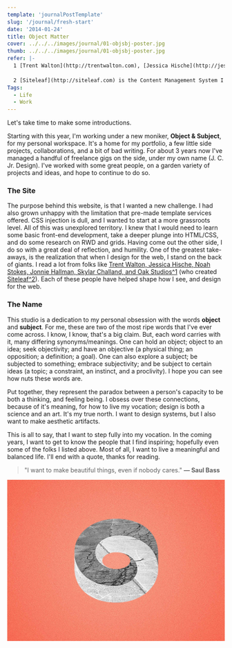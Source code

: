 ```yaml
---
template: 'journalPostTemplate'
slug: '/journal/fresh-start'
date: '2014-01-24'
title: Object Matter
cover: ../../../images/journal/01-objsbj-poster.jpg
thumb: ../../../images/journal/01-objsbj-poster.jpg
refer: |-
  1 [Trent Walton](http://trentwalton.com), [Jessica Hische](http://jessicahische.is), [Noah Stokes](http://esbueno.noahstokes.com), [Jonnie Hallman](http://destroytoday.com), [Skylar Challand](https://twitter.com/sskylar), and [Oak](http://oak.is).

  2 [Siteleaf](http://siteleaf.com) is the Content Management System I built this site with.
Tags:
  - Life
  - Work
---
```


Let's take time to make some introductions.

Starting with this year, I'm working under a new moniker, **Object & Subject**, for my personal workspace. It's a home for my portfolio, a few little side projects, collaborations, and a bit of bad writing. For about 3 years now I've managed a handful of freelance gigs on the side, under my own name (J. C. Jr. Design). I've worked with some great people, on a garden variety of projects and ideas, and hope to continue to do so.

### The Site

The purpose behind this website, is that I wanted a new challenge. I had also grown unhappy with the limitation that pre-made template services offered. CSS injection is dull, and I wanted to start at a more grassroots level. All of this was unexplored territory. I knew that I would need to learn some basic front-end development, take a deeper plunge into HTML/CSS, and do some research on RWD and grids. Having come out the other side, I do so with a great deal of reflection, and humility. One of the greatest take-aways, is the realization that when I design for the web, I stand on the back of giants. I read a lot from folks like [Trent Walton, Jessica Hische, Noah Stokes, Jonnie Hallman, Skylar Challand, and Oak Studios^1](#refer) (who created [Siteleaf^2](#refer)). Each of these people have helped shape how I see, and design for the web.

### The Name

This studio is a dedication to my personal obsession with the words **object** and **subject**. For me, these are two of the most ripe words that I've ever come across. I know, I know, that's a big claim. But, each word carries with it, many differing synonyms/meanings. One can hold an object; object to an idea; seek objectivity; and have an objective (a physical thing; an opposition; a definition; a goal). One can also explore a subject; be subjected to something; embrace subjectivity; and be subject to certain ideas (a topic; a constraint, an instinct, and a proclivity). I hope you can see how nuts these words are.

Put together, they represent the paradox between a person's capacity to be both a thinking, and feeling being. I obsess over these connections, because of it's meaning, for how to live my vocation; design is both a science and an art. It's my true north. I want to design systems, but I also want to make aesthetic artifacts.

This is all to say, that I want to step fully into my vocation. In the coming years, I want to get to know the people that I find inspiring; hopefully even some of the folks I listed above. Most of all, I want to live a meaningful and balanced life. I'll end with a quote, thanks for reading.

> "I want to make beautiful things, even if nobody cares." **— Saul Bass**

![sm](../../../images/journal/01-objsbj.jpg)
